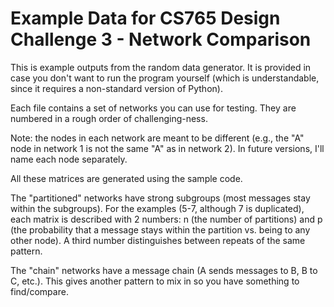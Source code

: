 # Example Data for CS765 Design Challenge 3 - Network Comparison

This is example outputs from the random data generator. It is provided in case you don't want to run the program yourself
(which is understandable, since it requires a non-standard version of Python).

Each file contains a set of networks you can use for testing. They are numbered in a rough order of challenging-ness.

Note: the nodes in each network are meant to be different (e.g., the "A" node in network 1 is not the same "A" as in
network 2). In future versions, I'll name each node separately.

All these matrices are generated using the sample code.

The "partitioned" networks have strong subgroups (most messages stay within the subgroups).
For the examples (5-7, although 7 is duplicated), each matrix is described with 2 numbers:
n (the number of partitions) and p (the probability that a message stays within the partition vs. being to any other node).
A third number distinguishes between repeats of the same pattern.

The "chain" networks have a message chain (A sends messages to B, B to C, etc.).
This gives another pattern to mix in so you have something to find/compare.
